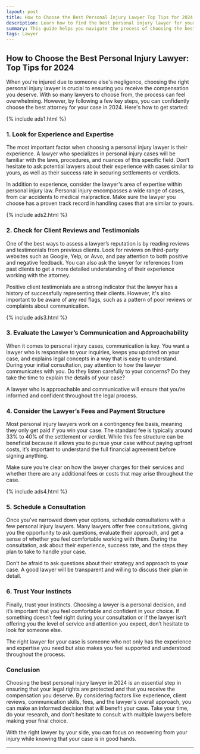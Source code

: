 ```yaml
---
layout: post
title: How to Choose the Best Personal Injury Lawyer Top Tips for 2024
description: Learn how to find the best personal injury lawyer for your case in 2024. Top tips and factors to consider for your legal journey.
summary: This guide helps you navigate the process of choosing the best personal injury lawyer in 2024, providing tips to ensure you get the best legal representation.
tags: Lawyer
---
```


## How to Choose the Best Personal Injury Lawyer: Top Tips for 2024

When you're injured due to someone else's negligence, choosing the right personal injury lawyer is crucial to ensuring you receive the compensation you deserve. With so many lawyers to choose from, the process can feel overwhelming. However, by following a few key steps, you can confidently choose the best attorney for your case in 2024. Here's how to get started:

{% include ads1.html %}

### 1. Look for Experience and Expertise

The most important factor when choosing a personal injury lawyer is their experience. A lawyer who specializes in personal injury cases will be familiar with the laws, procedures, and nuances of this specific field. Don’t hesitate to ask potential lawyers about their experience with cases similar to yours, as well as their success rate in securing settlements or verdicts.

In addition to experience, consider the lawyer's area of expertise within personal injury law. Personal injury encompasses a wide range of cases, from car accidents to medical malpractice. Make sure the lawyer you choose has a proven track record in handling cases that are similar to yours.

{% include ads2.html %}

### 2. Check for Client Reviews and Testimonials

One of the best ways to assess a lawyer’s reputation is by reading reviews and testimonials from previous clients. Look for reviews on third-party websites such as Google, Yelp, or Avvo, and pay attention to both positive and negative feedback. You can also ask the lawyer for references from past clients to get a more detailed understanding of their experience working with the attorney.

Positive client testimonials are a strong indicator that the lawyer has a history of successfully representing their clients. However, it's also important to be aware of any red flags, such as a pattern of poor reviews or complaints about communication.

{% include ads3.html %}

### 3. Evaluate the Lawyer’s Communication and Approachability

When it comes to personal injury cases, communication is key. You want a lawyer who is responsive to your inquiries, keeps you updated on your case, and explains legal concepts in a way that is easy to understand. During your initial consultation, pay attention to how the lawyer communicates with you. Do they listen carefully to your concerns? Do they take the time to explain the details of your case?

A lawyer who is approachable and communicative will ensure that you’re informed and confident throughout the legal process.

### 4. Consider the Lawyer’s Fees and Payment Structure

Most personal injury lawyers work on a contingency fee basis, meaning they only get paid if you win your case. The standard fee is typically around 33% to 40% of the settlement or verdict. While this fee structure can be beneficial because it allows you to pursue your case without paying upfront costs, it’s important to understand the full financial agreement before signing anything.

Make sure you’re clear on how the lawyer charges for their services and whether there are any additional fees or costs that may arise throughout the case.

{% include ads4.html %}

### 5. Schedule a Consultation

Once you've narrowed down your options, schedule consultations with a few personal injury lawyers. Many lawyers offer free consultations, giving you the opportunity to ask questions, evaluate their approach, and get a sense of whether you feel comfortable working with them. During the consultation, ask about their experience, success rate, and the steps they plan to take to handle your case.

Don’t be afraid to ask questions about their strategy and approach to your case. A good lawyer will be transparent and willing to discuss their plan in detail.

### 6. Trust Your Instincts

Finally, trust your instincts. Choosing a lawyer is a personal decision, and it’s important that you feel comfortable and confident in your choice. If something doesn’t feel right during your consultation or if the lawyer isn’t offering you the level of service and attention you expect, don’t hesitate to look for someone else.

The right lawyer for your case is someone who not only has the experience and expertise you need but also makes you feel supported and understood throughout the process.

### Conclusion

Choosing the best personal injury lawyer in 2024 is an essential step in ensuring that your legal rights are protected and that you receive the compensation you deserve. By considering factors like experience, client reviews, communication skills, fees, and the lawyer's overall approach, you can make an informed decision that will benefit your case. Take your time, do your research, and don’t hesitate to consult with multiple lawyers before making your final choice.

With the right lawyer by your side, you can focus on recovering from your injury while knowing that your case is in good hands.

---
